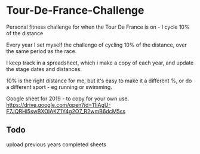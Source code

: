 # Tour-De-France-Challenge
Personal fitness challenge for when the Tour De France is on - I cycle 10% of the distance


Every year I set myself the challenge of cycling 10% of the distance, over the same period as the race.

I keep track in a spreadsheet, which i make a copy of each year, and update the stage dates and distances.

10% is the right distance for me, but it's easy to make it a different %, or do a different sport - eg running or swimming.

Google sheet for 2019 - to copy for your own use. https://drive.google.com/open?id=11IAgU-F7JQRHi5swBXOIAKZ1Y4g2O7_R2wmB6dcM5ss


## Todo
upload previous years completed sheets 
